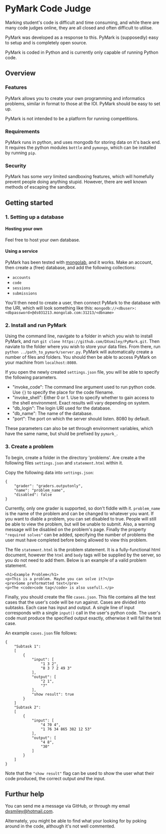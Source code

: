 # PyMark Code Judge

Marking student's code is difficult and time consuming, and while there are many code judges online, they are all closed and often difficult to utilise.

PyMark was developed as a response to this. PyMark is (supposedly) easy to setup and is completely open source.

PyMark is coded in Python and is currently only capable of running Python code.

## Overview

### Features

PyMark allows you to create your own programming and informatics problems, similar in format to those at the IOI. PyMark should be easy to set up.

PyMark is not intended to be a platform for running competitions.

### Requirements

PyMark runs in python, and uses mongodb for storing data on it's back end. It requires the python modules `bottle` and `pymongo`, which can be installed by running `pip`.

### Security

PyMark has some *very* limited sandboxing features, which will homefully prevent people doing anything stupid. However, there are well known methods of escaping the sandbox.

## Getting started

### 1. Setting up a database

#### Hosting your own

Feel free to host your own database.

#### Using a service

PyMark has been tested with [mongolab](https://mongolab.com), and it works. Make an account, then create a (free) database, and add the following collections:
- `accounts`
- `code`
- `sessions`
- `submissions`

You'll then need to create a user, then connect PyMark to the database with the URI, which will look something like this: `mongodb://<dbuser>:<dbpassword>@ds031213.mongolab.com:31213/<dbname>`

### 2. Install and run PyMark

Using the command line, navigate to a folder in which you wish to install PyMark, and run `git clone https://github.com/DXsmiley/PyMark.git`. Then naviate to the folder where you wish to store your data files. From there, run `python ../path_to_pymark/server.py`. PyMark will automatically create a number of files and folders. You should then be able to access PyMark on your machine from `localhost:8080`.

If you open the newly created `settings.json` file, you will be able to specify the following parameters.

- "invoke_code": The command line argument used to run python code. Use `{}` to specify the place for the code filename.
- "invoke_shell": Either 0 or 1. Use to specify whether to gain access to the shell environment. Exact results will vary depending on system.
- "db_login": The login URI used for the database.
- "db_name": The name of the database.
- "port": The port on which the server should listen. 8080 by default.

These parameters can also be set through environment variables, which have the same name, but shuld be prefixed by `pymark_`.

### 3. Create a problem

To begin, create a folder in the directory 'problems'. Are create a the following files `settings.json` and `statement.html` within it.

Copy the following data into `settings.json`:

	{
		"grader": "graders.outputonly",
		"name": "problem_name",
		"disabled": false
	}

Currently, only one grader is supported, so don't fiddle with it. `problem_name` is the name of the problem and can be changed to whatever you want. If you want to diable a problem, you can set disabled to true. People will still be able to view the problem, but will be unable to submit. Also, a warning message will be disabled on the problem's page. Finally the property `"required solves"` can be added, specifying the number of problems the user must have completed before being allowed to view this problem.

The file `statement.html` is the problem statement. It is a fully-functional html document, however the `html` and `body` tags will be supplied by the server, so you do not need to add them. Below is an example of a valid problem statement.

	<h1>Example Problem</h1>
	<p>This is a problem. Maybe you can solve it?</p>
	<pre>Some preformatted text</pre>
	<p>The <code>code tag</code> is also usefull.</p>

Finally, you should create the file `cases.json`. This file contains all the test cases that the user's code will be run against. Cases are divided into subtasks. Each case has input and output. A single line of input corresponds with a single `input()` call in the user's python code. The user's code must produce the specified output exactly, otherwise it will fail the test case. 

An example `cases.json` file follows:

	{
		"Subtask 1":
		[
			{
				"input": [
					"1 3 2",
					"8 3 7 2 49 3"
				],
				"output": [
					"2 1",
					"7"
				],
				"show result": true
			}
		]
		"Subtask 2":
		[
			{
				"input": [
					"4 70 4",
					"1 76 34 865 382 12 53"
				],
				"output": [
					"4 8",
					"30"
				]
			}
		]
	}

Note that the `"show result"` flag can be used to show the user what their code produced, the correct output *and* the input.

## Furthur help

You can send me a message via GitHub, or through my email dxsmiley@hotmail.com.

Alternately, you might be able to find what your looking for by poking around in the code, although it's not well commented.
